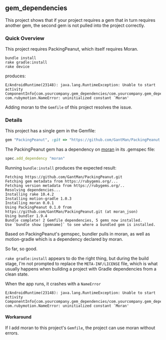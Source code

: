 ## gem_dependencies

This project shows that if your project requires a gem that in turn requires another gem, the second gem is not pulled into the project correctly.

### Quick Overview

This project requires PackingPeanut, which itself requires Moran.

```
bundle install
rake gradle:install
rake device
```

produces:

```
E/AndroidRuntime(23148): java.lang.RuntimeException: Unable to start activity 
ComponentInfo{com.yourcompany.gem_dependencies/com.yourcompany.gem_dependencies.MainActivity}: 
com.rubymotion.NameError: uninitialized constant `Moran'
```

Adding moran to the `Gemfile` of this project resolves the issue.

### Details

This project has a single gem in the Gemfile:

```ruby
gem "PackingPeanut", :git => "https://github.com/GantMan/PackingPeanut.git", :branch => "moran_json"
```

The PackingPeanut gem has a dependency on [moran](https://github.com/darinwilson/moran) in its .gemspec file:

```ruby
spec.add_dependency "moran"
```

Running `bundle:install` produces the expected result:

```shell
Fetching https://github.com/GantMan/PackingPeanut.git
Fetching gem metadata from https://rubygems.org/...
Fetching version metadata from https://rubygems.org/..
Resolving dependencies...
Installing rake 10.4.2
Installing motion-gradle 1.0.3
Installing moran 0.0.1
Using PackingPeanut 0.1.0 from https://github.com/GantMan/PackingPeanut.git (at moran_json)
Using bundler 1.9.4
Bundle complete! 2 Gemfile dependencies, 5 gems now installed.
Use `bundle show [gemname]` to see where a bundled gem is installed.
```

Based on PackingPeanut's gemspec, bundler pulls in moran, as well as motion-gradle which is a dependency declared by moran.

So far, so good. 

`rake gradle:install` appears to do the right thing, but during the build stage, I'm not prompted to replace the `META-INF/LICENSE` file, which is what usually happens when building a project with Gradle dependencies from a clean state.

When the app runs, it crashes with a `NameError`

```
E/AndroidRuntime(23148): java.lang.RuntimeException: Unable to start activity 
ComponentInfo{com.yourcompany.gem_dependencies/com.yourcompany.gem_dependencies.MainActivity}: 
com.rubymotion.NameError: uninitialized constant `Moran'
```

#### Workaround

If I add moran to this project's `Gemfile`, the project can use moran without errors.

